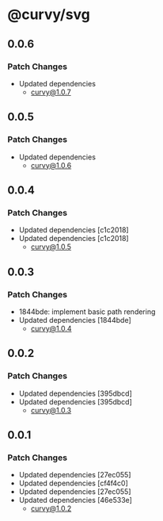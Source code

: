 # @curvy/svg

## 0.0.6

### Patch Changes

- Updated dependencies
  - curvy@1.0.7

## 0.0.5

### Patch Changes

- Updated dependencies
  - curvy@1.0.6

## 0.0.4

### Patch Changes

- Updated dependencies [c1c2018]
- Updated dependencies [c1c2018]
  - curvy@1.0.5

## 0.0.3

### Patch Changes

- 1844bde: implement basic path rendering
- Updated dependencies [1844bde]
  - curvy@1.0.4

## 0.0.2

### Patch Changes

- Updated dependencies [395dbcd]
- Updated dependencies [395dbcd]
  - curvy@1.0.3

## 0.0.1

### Patch Changes

- Updated dependencies [27ec055]
- Updated dependencies [cf4f4c0]
- Updated dependencies [27ec055]
- Updated dependencies [46e533e]
  - curvy@1.0.2
